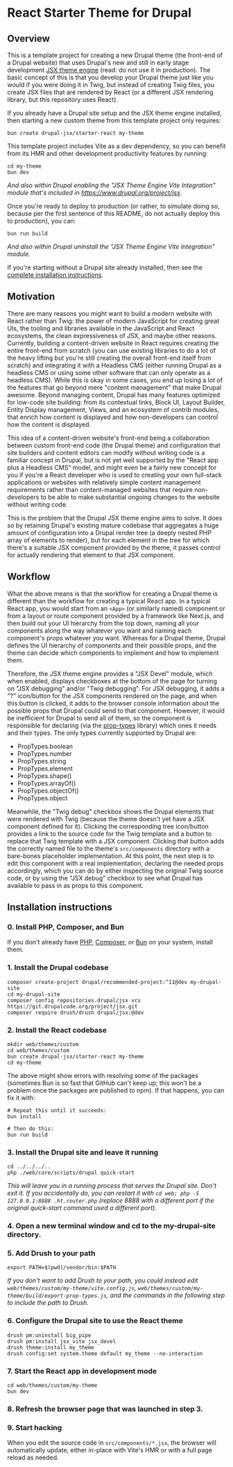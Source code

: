 # React Starter Theme for Drupal

## Overview

This is a template project for creating a new Drupal theme (the front-end of a Drupal website) that uses Drupal's new and still in early stage development [JSX theme engine](https://www.drupal.org/project/jsx) (read: do not use it in production). The basic concept of this is that you develop your Drupal theme just like you would if you were doing it in Twig, but instead of creating Twig files, you create JSX files that are rendered by React (or a different JSX rendering library, but *this* repository uses React).

If you already have a Drupal site setup and the JSX theme engine installed, then starting a new custom theme from this template project only requires:
```
bun create drupal-jsx/starter-react my-theme
```

This template project includes Vite as a dev dependency, so you can benefit from its HMR and other development productivity features by running:
```
cd my-theme
bun dev
```
*And also within Drupal enabling the "JSX Theme Engine Vite Integration" module that's included in https://www.drupal.org/project/jsx.*

Once you're ready to deploy to production (or rather, to simulate doing so, because per the first sentence of this README, do not actually deploy this to production), you can:
```
bun run build
```
*And also within Drupal uninstall the "JSX Theme Engine Vite Integration" module.*

If you're starting without a Drupal site already installed, then see the [complete installation instructions](#installation-instructions).

## Motivation

There are many reasons you might want to build a modern website with React rather than Twig: the power of modern JavaScript for creating great UIs, the tooling and libraries available in the JavaScript and React ecosystems, the clean expressiveness of JSX, and maybe other reasons. Currently, building a content-driven website in React requires creating the entire front-end from scratch (you can use existing libraries to do a lot of the heavy lifting but you're still creating the overall front-end itself from scratch) and integrating it with a Headless CMS (either running Drupal as a headless CMS or using some other software that can only operate as a headless CMS). While this is okay in some cases, you end up losing a lot of the features that go beyond mere "content management" that make Drupal awesome. Beyond managing content, Drupal has many features optimized for low-code site building: from its contextual links, Block UI, Layout Builder, Entity Display management, Views, and an ecosystem of contrib modules, that enrich how content is displayed and how non-developers can control how the content is displayed.

This idea of a content-driven website's front-end being a collaboration between custom front-end code (the Drupal theme) and configuration that site builders and content editors can modify without writing code is a familiar concept in Drupal, but is not yet well supported by the "React app plus a Headless CMS" model, and might even be a fairly new concept for you if you're a React developer who is used to creating your own full-stack applications or websites with relatively simple content management requirements rather than content-managed websites that require non-developers to be able to make substantial ongoing changes to the website without writing code.

This is the problem that the Drupal JSX theme engine aims to solve. It does so by retaining Drupal's existing mature codebase that aggregates a huge amount of configuration into a Drupal render tree (a deeply nested PHP array of elements to render), but for each element in the tree for which there's a suitable JSX component provided by the theme, it passes control for actually rendering that element to that JSX component.

## Workflow

What the above means is that the workflow for creating a Drupal theme is different than the workflow for creating a typical React app. In a typical React app, you would start from an `<App>` (or similarly named) component or from a layout or route component provided by a framework like Next.js, and then build out your UI hierarchy from the top down, naming all your components along the way whatever you want and naming each component's props whatever you want. Whereas for a Drupal theme, Drupal defines the UI hierarchy of components and their possible props, and the theme can decide which components to implement and how to implement them.

Therefore, the JSX theme engine provides a "JSX Devel" module, which when enabled, displays checkboxes at the bottom of the page for turning on "JSX debugging" and/or "Twig debugging". For JSX debugging, it adds a "?" icon/button for the JSX components rendered on the page, and when this button is clicked, it adds to the browser console information about the possible props that Drupal could send to that component. However, it would be inefficient for Drupal to send all of them, so the component is responsible for declaring (via the [prop-types](https://www.npmjs.com/package/prop-types) library) which ones it needs and their types. The only types currently supported by Drupal are:
- PropTypes.boolean
- PropTypes.number
- PropTypes.string
- PropTypes.element
- PropTypes.shape()
- PropTypes.arrayOf()
- PropTypes.objectOf()
- PropTypes.object

Meanwhile, the "Twig debug" checkbox shows the Drupal elements that were rendered with Twig (because the theme doesn't yet have a JSX component defined for it). Clicking the corresponding tree icon/button provides a link to the source code for the Twig template and a button to replace that Twig template with a JSX component. Clicking that button adds the correctly named file to the theme's `src/components` directory with a bare-bones placeholder implementation. At this point, the next step is to edit this component with a real implementation, declaring the needed props accordingly, which you can do by either inspecting the original Twig source code, or by using the "JSX debug" checkbox to see what Drupal has available to pass in as props to this component.

## Installation instructions

### 0. Install PHP, Composer, and Bun
If you don't already have [PHP](https://www.php.net/manual/en/install.php),
[Composer](https://getcomposer.org/download/), or [Bun](https://bun.sh/) on
your system, install them.

### 1. Install the Drupal codebase
```
composer create-project drupal/recommended-project:^11@dev my-drupal-site
cd my-drupal-site
composer config repositories.drupal/jsx vcs https://git.drupalcode.org/project/jsx.git
composer require drush/drush drupal/jsx:@dev
```

### 2. Install the React codebase
```
mkdir web/themes/custom
cd web/themes/custom
bun create drupal-jsx/starter-react my-theme
cd my-theme
```

The above might show errors with resolving some of the packages (sometimes
Bun is so fast that GitHub can't keep up; this won't be a problem once the
packages are published to npm). If that happens, you can fix it with:
```
# Repeat this until it succeeds:
bun install

# Then do this:
bun run build
```

### 3. Install the Drupal site and leave it running
```
cd ../../../..
php ./web/core/scripts/drupal quick-start
```

*This will leave you in a running process that serves the Drupal site. Don't
exit it. If you accidentally do, you can restart it with
`cd web; php -S 127.0.0.1:8888 .ht.router.php` (replace 8888 with a different
port if the original quick-start command used a different port).*

### 4. Open a new terminal window and cd to the my-drupal-site directory.

### 5. Add Drush to your path
```
export PATH=$(pwd)/vendor/bin:$PATH
```

*If you don't want to add Drush to your path, you could instead edit
`web/themes/custom/my-theme/vite.config.js`, `web/themes/custom/my-theme/build/export-prop-types.js`,
and the commands in the following step to include the path to Drush.*

### 6. Configure the Drupal site to use the React theme
```
drush pm:uninstall big_pipe
drush pm:install jsx_vite jsx_devel
drush theme:install my_theme
drush config:set system.theme default my_theme --no-interaction
```

### 7. Start the React app in development mode
```
cd web/themes/custom/my-theme
bun dev
```

### 8. Refresh the browser page that was launched in step 3.

### 9. Start hacking
When you edit the source code in `src/components/*.jsx`, the browser will
automatically update, either in-place with Vite's HMR or with a full page
reload as needed.
